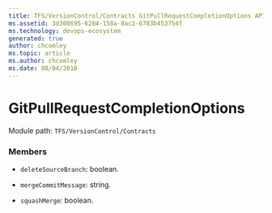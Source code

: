 ```yaml
---
title: TFS/VersionControl/Contracts GitPullRequestCompletionOptions API | Extensions for Azure DevOps Services
ms.assetid: 3d308695-6284-158a-8ac2-6783b453754f
ms.technology: devops-ecosystem
generated: true
author: chcomley
ms.topic: article
ms.author: chcomley
ms.date: 08/04/2016
---
```


# GitPullRequestCompletionOptions

Module path: `TFS/VersionControl/Contracts`


### Members

* `deleteSourceBranch`: boolean. 

* `mergeCommitMessage`: string. 

* `squashMerge`: boolean. 

